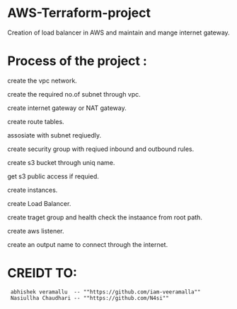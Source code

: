 # AWS-Terraform-project
Creation of load balancer in AWS and maintain and mange internet gateway.


# Process of the project :
create the vpc network.

create the required no.of subnet through vpc. 

create internet gateway or NAT gateway. 

create route tables.

assosiate with subnet reqiuedly.

create security group with reqiued inbound and outbound rules.

create s3 bucket through uniq name.

get s3 public access if requied. 

create instances. 

create Load Balancer. 

create traget group and health check the instaance from root path.

create aws listener. 

create an output name to connect through the internet.


# CREIDT TO:
     abhishek veramallu  -- ""https://github.com/iam-veeramalla""
     Nasiullha Chaudhari -- ""https://github.com/N4si""

